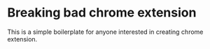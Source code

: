 # Breaking bad chrome extension

This is a simple boilerplate for anyone interested in creating chrome extension.
